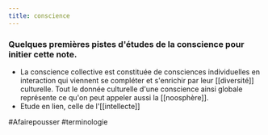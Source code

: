```yaml
---
title: conscience
---
```


### Quelques premières pistes d'études de la conscience pour initier cette note.
- La conscience collective est constituée de consciences individuelles en interaction qui viennent se compléter et s'enrichir par leur [[diversité]] culturelle. Tout le donnée culturelle d'une conscience ainsi globale représente ce qu'on peut appeler aussi la [[noosphère]].
- Etude en lien, celle de l'[[intellecte]]

#Afairepousser #terminologie 
